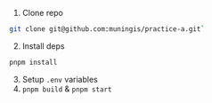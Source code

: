 1. Clone repo
  ```sh
  git clone git@github.com:muningis/practice-a.git`
  ```
2. Install deps
  ```sh
  pnpm install
  ```
3. Setup `.env` variables
4. `pnpm build` & `pnpm start`
